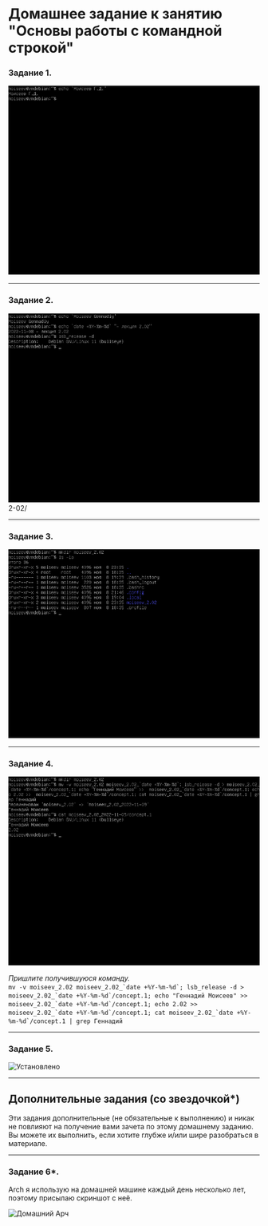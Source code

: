 # Домашнее задание к занятию "Основы работы с командной строкой"

### Задание 1.

![](/images/2-02/task_1.png "Свежеустановленный на VMware Workstation debian 11")

---

### Задание 2.

![](/images/2-02/task_2.png "Команды")2-02/

---

### Задание 3.

![](/images/2-02/task_3.png "Создаем каталог")

---

### Задание 4.

![](/images/2-02/task_4.png "Все работает")

*Пришлите получившуюся команду.*  
```mv -v moiseev_2.02 moiseev_2.02_`date +%Y-%m-%d`; lsb_release -d > moiseev_2.02_`date +%Y-%m-%d`/concept.1; echo "Геннадий Моисеев" >> moiseev_2.02_`date +%Y-%m-%d`/concept.1; echo 2.02 >> moiseev_2.02_`date +%Y-%m-%d`/concept.1; cat moiseev_2.02_`date +%Y-%m-%d`/concept.1 | grep Геннадий```


---

### Задание 5.

![](/images/2-02/task_5.png "Установлено")

---

## Дополнительные задания (со звездочкой*)
Эти задания дополнительные (не обязательные к выполнению) и никак не повлияют на получение вами зачета по этому домашнему заданию. Вы можете их выполнить, если хотите глубже и/или шире разобраться в материале.

---

### Задание 6*.
Arch я использую на домашней машине каждый день несколько лет, поэтому присылаю скриншот с неё.

![](/images/2-02/task_6.png "Домашний Арч")
